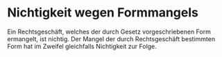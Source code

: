 # Nichtigkeit wegen Formmangels

Ein Rechtsgeschäft, welches der durch Gesetz vorgeschriebenen Form ermangelt, ist nichtig. Der Mangel der durch Rechtsgeschäft bestimmten Form hat im Zweifel gleichfalls Nichtigkeit zur Folge.